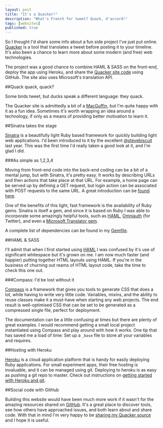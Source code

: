 ```yaml
---
layout: post
title: "It's a Quacker!"
description: "What's French for tweet? Quack, d'accord!"
tags: [websites]
published: true
---
```

So I thought I'd share some info about a fun side project I've just put online. [Quacker][1] is a tool that translates a tweet before posting it to your timeline. It's also been a chance to learn more about some modern (and free) web technologies.

The project was a good chance to combine HAML & SASS on the front-end, deploy the app using Heroku, and share the [Quacker site code][2] using GitHub. The site also uses Microsoft's translation API. 

##Quack quack, quack?

Some birds tweet, but ducks speak a different language: they quack.

The Quacker site is admittedly a bit of a [MacGuffin][3], but I'm quite happy with it as a fun idea. Sometimes it's worth wrapping an idea around a technology, if only as a means of providing better motivation to learn it.

##Sinatra takes the stage

[Sinatra][4] is a beautifully light Ruby based framework for quickly building light web applications. I'd been introduced to it by the excellent [@stevebiscuit][5] last year. This was the first time I'd really taken a good look at it, and I'm glad I did.

###As simple as 1,2,3,4

Moving from front-end code into the back-end coding can be a bit of a mental jump, but with Sinatra, it's pretty easy. It works by describing URLs and then actions that take place at that URL. For example, a home page can be served up by defining a GET request, but login action can be associated with POST requests to the same URL. A great introduction can be [found here][6].

One of the benefits of this light, fast framework is the availability of Ruby gems. Sinatra is itself a gem, and since it is based on Ruby I was able to incorporate some amazingly helpful tools, such as [HAML][7], [Omniauth][8] (for Twitter), and even a [Microsoft Translator gem][9].

A complete list of dependencies can be found in my [Gemfile][10].

##HAML & SASS

I'll admit that when I first started using [HAML][7] I was confused by it's use of significant whitespace but it's grown on me. I am now much faster (and happier) putting together HTML layouts using HAML. If you're in the business of churning out reams of HTML layout code, take the time to check this one out.

###Compass: I'd be lost without it

[Compass][11] is a framework that gives you tools to generate CSS that does a lot, while having to write very little code. Variables, mixins, and the ability to reuse classes make it a must-have when starting any web projects. The end result is well-optimised CSS that can be set to be generated as a compressed single file, perfect for deployment.

The documentation can be a little confusing at times but there are plenty of great examples. I would recommend getting a small local project instantiated using Compass and play around with how it works. One tip that has saved me a load of time: Set up a <code>_base</code> file to store all your variables and requires.

##Hosting with Heroku

[Heroku][12] is a cloud application platform that is handy for easily deploying Ruby applications. For small experiment apps, their free hosting is invaluable, and it can be managed using git. Deploying to heroku is as easy as pushing a git repo to master. Check out instructions on [getting started with Heroku and git][13].

##Social code with GitHub

Building this website would have been much more work if it wasn't for the amazing resources shared on [GitHub][14]. It's a great place to discover tools, see how others have approached issues, and both learn about and share code. With that in mind I'm very happy to be [sharing my Quacker source][2] and I hope it is useful.

 [1]: http://quack.herokuapp.com
 [2]: https://github.com/donovanh/Quacker
 [3]: http://en.wikipedia.org/wiki/MacGuffin
 [4]: http://www.sinatrarb.com/
 [5]: http://twitter.com/stevebiscuit
 [6]: http://www.sinatrarb.com/intro
 [7]: http://haml.info/
 [8]: https://github.com/intridea/omniauth
 [9]: https://github.com/ikayzo/microsoft_translator
 [10]: https://github.com/donovanh/Quacker/blob/master/Gemfile
 [11]: http://compass-style.org/
 [12]: http://heroku.com
 [13]: https://devcenter.heroku.com/articles/git
 [14]: http://github.com
 